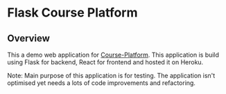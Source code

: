 # Flask Course Platform

## Overview
This a demo web application for <a href="https://github.com/rajnayak369/Course-Platform">Course-Platform</a>. This application is build using Flask for backend, React for frontend and hosted it on Heroku.

Note: Main purpose of this application is for testing. The application isn't optimised yet needs a lots of code improvements and refactoring.

